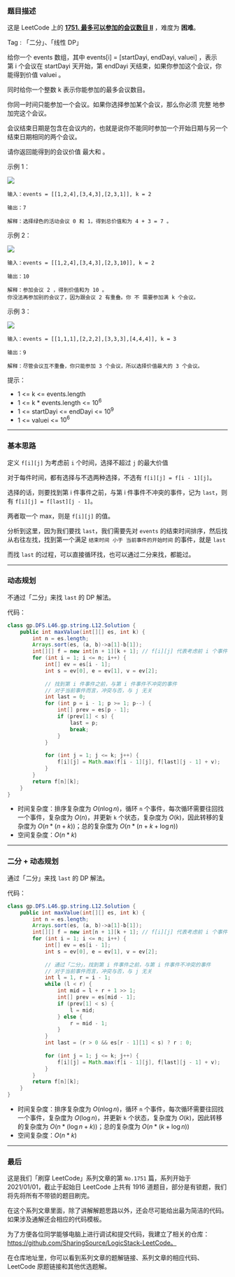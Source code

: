### 题目描述

这是 LeetCode 上的 **[1751. 最多可以参加的会议数目 II](https://leetcode-cn.com/problems/maximum-number-of-events-that-can-be-attended-ii/solution/po-su-dp-er-fen-dp-jie-fa-by-ac_oier-88du/)** ，难度为 **困难**。

Tag : 「二分」、「线性 DP」




给你一个 events 数组，其中 events[i] = [startDayi, endDayi, valuei] ，表示第 i 个会议在 startDayi 天开始，第 endDayi 天结束，如果你参加这个会议，你能得到价值 valuei 。

同时给你一个整数 k 表示你能参加的最多会议数目。

你同一时间只能参加一个会议。如果你选择参加某个会议，那么你必须 完整 地参加完这个会议。

会议结束日期是包含在会议内的，也就是说你不能同时参加一个开始日期与另一个结束日期相同的两个会议。

请你返回能得到的会议价值 最大和 。



示例 1：

![](https://assets.leetcode-cn.com/aliyun-lc-upload/uploads/2021/02/06/screenshot-2021-01-11-at-60048-pm.png)


```
输入：events = [[1,2,4],[3,4,3],[2,3,1]], k = 2

输出：7

解释：选择绿色的活动会议 0 和 1，得到总价值和为 4 + 3 = 7 。
```
示例 2：

![](https://assets.leetcode-cn.com/aliyun-lc-upload/uploads/2021/02/06/screenshot-2021-01-11-at-60150-pm.png)


```
输入：events = [[1,2,4],[3,4,3],[2,3,10]], k = 2

输出：10

解释：参加会议 2 ，得到价值和为 10 。
你没法再参加别的会议了，因为跟会议 2 有重叠。你 不 需要参加满 k 个会议。
```
示例 3：

![](https://assets.leetcode-cn.com/aliyun-lc-upload/uploads/2021/02/06/screenshot-2021-01-11-at-60703-pm.png)


```
输入：events = [[1,1,1],[2,2,2],[3,3,3],[4,4,4]], k = 3

输出：9

解释：尽管会议互不重叠，你只能参加 3 个会议，所以选择价值最大的 3 个会议。
```



提示：

* 1 <= k <= events.length
* 1 <= k * events.length <= $10^6$
* 1 <= startDayi <= endDayi <= $10^9$
* 1 <= valuei <= $10^6$

---

### 基本思路

定义 `f[i][j]` 为考虑前 `i` 个时间，选择不超过 `j` 的最大价值

对于每件时间，都有选择与不选两种选择，不选有 `f[i][j] = f[i - 1][j]`。

选择的话，则要找到第 i 件事件之前，与第 i 件事件不冲突的事件，记为 `last`，则有 `f[i][j] = f[last][j - 1]`。

两者取一个 max，则是 `f[i][j]` 的值。

分析到这里，因为我们要找 `last`，我们需要先对 `events` 的结束时间排序，然后找从右往左找，找到第一个满足 `结束时间 小于 当前事件的开始时间` 的事件，就是 `last`

而找 `last` 的过程，可以直接循环找，也可以通过二分来找，都能过。

---

### 动态规划

不通过「二分」来找 `last` 的 DP 解法。

代码：
```Java []
class gp.DFS.L46.gp.string.L12.Solution {
    public int maxValue(int[][] es, int k) {
        int n = es.length;
        Arrays.sort(es, (a, b)->a[1]-b[1]);
        int[][] f = new int[n + 1][k + 1]; // f[i][j] 代表考虑前 i 个事件，选择不超过 j 的最大价值
        for (int i = 1; i <= n; i++) {
            int[] ev = es[i - 1];
            int s = ev[0], e = ev[1], v = ev[2];
            
            // 找到第 i 件事件之前，与第 i 件事件不冲突的事件
            // 对于当前事件而言，冲突与否，与 j 无关
            int last = 0;
            for (int p = i - 1; p >= 1; p--) {
                int[] prev = es[p - 1];
                if (prev[1] < s) {
                    last = p;
                    break;
                }
            }
            
            for (int j = 1; j <= k; j++) {
                f[i][j] = Math.max(f[i - 1][j], f[last][j - 1] + v);    
            }
        }
        return f[n][k];
    }
}
```
* 时间复杂度：排序复杂度为 $O(n\log{n})$，循环 `n` 个事件，每次循环需要往回找一个事件，复杂度为 $O(n)$，并更新 `k` 个状态，复杂度为 $O(k)$，因此转移的复杂度为 $O(n * (n + k))$；总的复杂度为 $O(n * (n + k + \log{n}))$
* 空间复杂度：$O(n * k)$

---

### 二分 + 动态规划

通过「二分」来找 `last` 的 DP 解法。

代码：
```Java []
class gp.DFS.L46.gp.string.L12.Solution {
    public int maxValue(int[][] es, int k) {
        int n = es.length;
        Arrays.sort(es, (a, b)->a[1]-b[1]);
        int[][] f = new int[n + 1][k + 1]; // f[i][j] 代表考虑前 i 个事件，选择不超过 j 的最大价值
        for (int i = 1; i <= n; i++) {
            int[] ev = es[i - 1];
            int s = ev[0], e = ev[1], v = ev[2];
            
            // 通过「二分」，找到第 i 件事件之前，与第 i 件事件不冲突的事件
            // 对于当前事件而言，冲突与否，与 j 无关
            int l = 1, r = i - 1;
            while (l < r) {
                int mid = l + r + 1 >> 1;
                int[] prev = es[mid - 1];
                if (prev[1] < s) {
                    l = mid;
                } else {
                    r = mid - 1;
                }
            }
            int last = (r > 0 && es[r - 1][1] < s) ? r : 0;
            
            for (int j = 1; j <= k; j++) {
                f[i][j] = Math.max(f[i - 1][j], f[last][j - 1] + v);    
            }
        }
        return f[n][k];
    }
}
```
* 时间复杂度：排序复杂度为 $O(n\log{n})$，循环 `n` 个事件，每次循环需要往回找一个事件，复杂度为 $O(\log{n})$，并更新 `k` 个状态，复杂度为 $O(k)$，因此转移的复杂度为 $O(n * (\log{n} + k))$；总的复杂度为 $O(n * (k + \log{n}))$
* 空间复杂度：$O(n * k)$

---

### 最后

这是我们「刷穿 LeetCode」系列文章的第 `No.1751` 篇，系列开始于 2021/01/01，截止于起始日 LeetCode 上共有 1916 道题目，部分是有锁题，我们将先将所有不带锁的题目刷完。

在这个系列文章里面，除了讲解解题思路以外，还会尽可能给出最为简洁的代码。如果涉及通解还会相应的代码模板。

为了方便各位同学能够电脑上进行调试和提交代码，我建立了相关的仓库：https://github.com/SharingSource/LogicStack-LeetCode。

在仓库地址里，你可以看到系列文章的题解链接、系列文章的相应代码、LeetCode 原题链接和其他优选题解。

